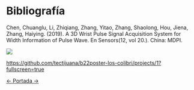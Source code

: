 # Bibliografía

Chen, Chuanglu, Li, Zhiqiang, Zhang, Yitao, Zhang, Shaolong, Hou, Jiena, Zhang, Haiying. (2019). A 3D Wrist Pulse Signal Acquisition System for Width Information of Pulse Wave. En Sensors(12, vol 20.). China: MDPI.

![](https://images.cooltext.com/5425703.png)

https://github.com/tectijuana/b22poster-los-colibri/projects/1?fullscreen=true

[<- Portada ->](README.md)
